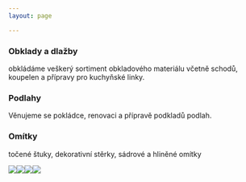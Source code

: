 ```yaml
---
layout: page

---
```


### Obklady a dlažby

obkládáme veškerý sortiment obkladového materiálu včetně schodů, koupelen a přípravy pro kuchyňské linky.

### Podlahy

Věnujeme se pokládce, renovaci a přípravě podkladů podlah.

### Omítky

točené štuky, dekorativní stěrky, sádrové a hliněné omítky

![](/uploads/collage_fo.jpg)![](/uploads/collage_fotor.jpg)![](/uploads/collage_.jpg)![](/uploads/podhledy.jpg)